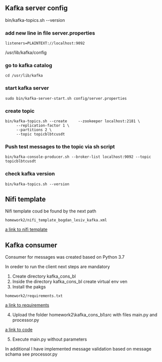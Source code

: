 ## Kafka server config

bin/kafka-topics.sh --version

### add new line in file server.properties
```
listeners=PLAINTEXT://localhost:9092
```

/usr/lib/kafka/config




### go to kafka catalog

```
cd /usr/lib/kafka
```

### start kafka server
```
sudo bin/kafka-server-start.sh config/server.properties
```

### create topic 
```
bin/kafka-topics.sh --create     --zookeeper localhost:2181 \
     --replication-factor 1 \
     --partitions 2 \
     --topic topicblbtcusdt

```
### Push test messages to the topic via sh script 

```
bin/kafka-console-producer.sh --broker-list localhost:9092 --topic topicblbtcusdt
```

### check kafka version

```
bin/kafka-topics.sh --version
```

## Nifi template

 Nifi template coud be found by the next path

```
homework2/nifi_template_bogdan_lesiv_kafka.xml

```
[a link to nifi template](https://github.com/bohdanlesiv/GL-task/blob/master/homework2/nifi_template_bogdan_lesiv_kafka.xml)


## Kafka consumer 

Consumer for messages was created based on Python 3.7

In oreder to run the client next steps are mandatory

1. Create directory kafka_cons_bl
2. Inside the directory kafka_cons_bl create virtual env ven
3. Install the pakgs 
```
homework2/requirements.txt

```
[a link to requirements ](https://github.com/bohdanlesiv/GL-task/blob/master/homework2/kafka_cons_bl/requirements.txt)

4. Upload the folder homework2\kafka_cons_bl\src with files main.py and processor.py

[a link to code](https://github.com/bohdanlesiv/GL-task/tree/master/homework2/kafka_cons_bl/src)

5. Execute  main.py without parameters

In additional I have implemented message validation based on message schama see processor.py



